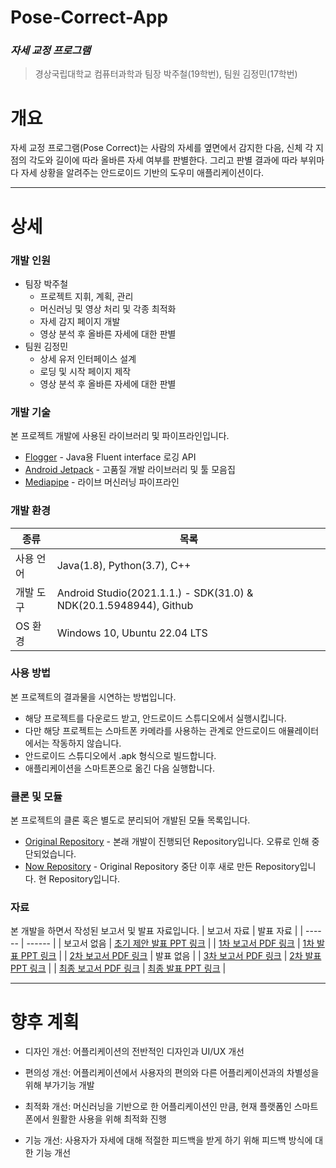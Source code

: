 # Pose-Correct-App
### _자세 교정 프로그램_
>경상국립대학교 컴퓨터과학과
>팀장 박주철(19학번), 팀원 김정민(17학번)

# 개요
자세 교정 프로그램(Pose Correct)는 사람의 자세를 옆면에서 감지한 다음, 신체 각 지점의 각도와 길이에 따라 올바른 자세 여부를 판별한다. 그리고 판별 결과에 따라 부위마다 자세 상황을 알려주는 안드로이드 기반의 도우미 애플리케이션이다.

***
# 상세
### 개발 인원
 - 팀장 박주철
   - 프로젝트 지휘, 계획, 관리
   - 머신러닝 및 영상 처리 및 각종 최적화
   - 자세 감지 페이지 개발
   - 영상 분석 후 올바른 자세에 대한 판별
 - 팀원 김정민
   - 상세 유저 인터페이스 설계
   - 로딩 및 시작 페이지 제작
   - 영상 분석 후 올바른 자세에 대한 판별

### 개발 기술
본 프로젝트 개발에 사용된 라이브러리 및 파이프라인입니다.
- [Flogger] - Java용 Fluent interface 로깅 API
- [Android Jetpack] - 고품질 개발 라이브러리 및 툴 모음집
- [Mediapipe] - 라이브 머신러닝 파이프라인

### 개발 환경
| 종류 | 목록 |
| ------ | ------ |
| 사용 언어 | Java(1.8), Python(3.7), C++ |
| 개발 도구 | Android Studio(2021.1.1.) - SDK(31.0) & NDK(20.1.5948944), Github |
| OS 환경 | Windows 10, Ubuntu 22.04 LTS |

### 사용 방법
본 프로젝트의 결과물을 시연하는 방법입니다.
- 해당 프로젝트를 다운로드 받고, 안드로이드 스튜디오에서 실행시킵니다.
- 다만 해당 프로젝트는 스마트폰 카메라를 사용하는 관계로 안드로이드 애뮬레이터에서는 작동하지 않습니다.
- 안드로이드 스튜디오에서 .apk 형식으로 빌드합니다.
- 애플리케이션을 스마트폰으로 옮긴 다음 실행합니다.

### 클론 및 모듈
본 프로젝트의 클론 혹은 별도로 분리되어 개발된 모듈 목록입니다.
- [Original Repository] - 본래 개발이 진행되던 Repository입니다. 오류로 인해 중단되었습니다.
- [Now Repository] - Original Repository 중단 이후 새로 만든 Repository입니다. 현 Repository입니다.

### 자료
본 개발을 하면서 작성된 보고서 및 발표 자료입니다. 
| 보고서 자료 | 발표 자료 |
| ------ | ------ |
| 보고서 없음 | [초기 제안 발표 PPT 링크](https://docs.google.com/presentation/d/1WvH068HB0_oV0GnSzxVA0q2KVF5VYlyO/edit?usp=sharing&ouid=106667079864051075882&rtpof=true&sd=true) |
| [1차 보고서 PDF 링크](https://drive.google.com/file/d/1qA5ArMzdRrgRU8YWum507_YhT55ssndE/view?usp=sharing) | [1차 발표 PPT 링크](https://docs.google.com/presentation/d/1MkpIK95KpTUsb0bEsdpteb6aeZcvfOE2/edit?usp=sharing&ouid=106667079864051075882&rtpof=true&sd=true) |
| [2차 보고서 PDF 링크](https://drive.google.com/file/d/15lNZAOidlDvyWHB-62x10fNYhBu7XZN_/view?usp=sharing) | 발표 없음 |
| [3차 보고서 PDF 링크](https://drive.google.com/file/d/1EtlbNVMa2nJLJjvqZi64jHhZX5ZMRa_3/view?usp=sharing) | [2차 발표 PPT 링크](https://docs.google.com/presentation/d/1tTL2lqRdPgfzS42PzaqOIpeQzdoVB1IQ/edit?usp=sharing&ouid=106667079864051075882&rtpof=true&sd=true) |
| [최종 보고서 PDF 링크](https://drive.google.com/file/d/1bnOeUdG_CZ4BzFehB6OtGcO1cwp-I1lv/view?usp=sharing) | [최종 발표 PPT 링크](https://docs.google.com/presentation/d/1jZEnRu1DV4QA9h08FVvsk4NmVvzFLcxh/edit?usp=sharing&ouid=106667079864051075882&rtpof=true&sd=true) |

***
# 향후 계획
- 디자인 개선: 어플리케이션의 전반적인 디자인과 UI/UX 개선
- 편의성 개선: 어플리케이션에서 사용자의 편의와 다른 어플리케이션과의 차별성을 위해 부가기능 개발
- 최적화 개선: 머신러닝을 기반으로 한 어플리케이션인 만큼, 현재 플랫폼인 스마트폰에서 원활한 사용을 위해 최적화 진행
- 기능 개선: 사용자가 자세에 대해 적절한 피드백을 받게 하기 위해 피드백 방식에 대한 기능 개선


   [Flogger]: <https://github.com/google/flogger>
   [Android Jetpack]: <https://github.com/androidx/androidx>
   [Mediapipe]: <https://github.com/google/mediapipe>


   [Original Repository]: <https://github.com/wncjf2000/correctPose>
   [Now Repository]: <https://github.com/wncjf2000/Pose-Correct-App>
